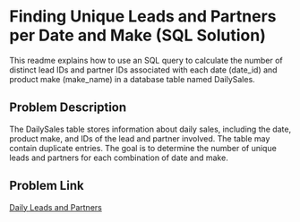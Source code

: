 # Finding Unique Leads and Partners per Date and Make (SQL Solution)
This readme explains how to use an SQL query to calculate the number of distinct lead IDs and partner IDs associated with each date (date_id) and product make (make_name) in a database table named DailySales.

## Problem Description
The DailySales table stores information about daily sales, including the date, product make, and IDs of the lead and partner involved. The table may contain duplicate entries. The goal is to determine the number of unique leads and partners for each combination of date and make.

## Problem Link
[Daily Leads and Partners](https://leetcode.com/problems/daily-leads-and-partners/description/) 